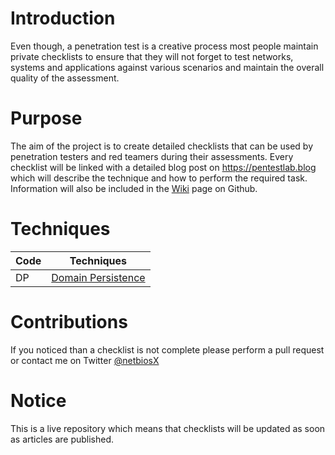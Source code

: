 # Introduction
Even though, a penetration test is a creative process most people maintain private checklists to ensure that they will not forget to test networks, systems and applications against various scenarios and maintain the overall quality of the assessment.

# Purpose
The aim of the project is to create detailed checklists that can be used by penetration testers and red teamers during their assessments. Every checklist will be linked with a detailed blog post on https://pentestlab.blog which will describe the technique and how to perform the required task. Information will also be included in the [Wiki](https://github.com/netbiosX/Checklists/wiki) page on Github.

# Techniques

|Code     |Techniques              |
|---------|------------------------|
|DP   |[Domain Persistence](https://github.com/netbiosX/Checklists/blob/master/Domain-Persistence.md)|

# Contributions
If you noticed than a checklist is not complete please perform a pull request or contact me on Twitter [@netbiosX](www.twitter.com/netbiosX)

# Notice
This is a live repository which means that checklists will be updated as soon as articles are published. 
